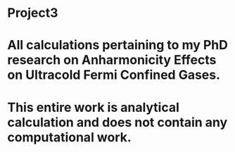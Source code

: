 # Project3
# All calculations pertaining to my PhD research on Anharmonicity Effects on Ultracold Fermi Confined Gases.
# This entire work is analytical calculation and does not contain any computational work.
